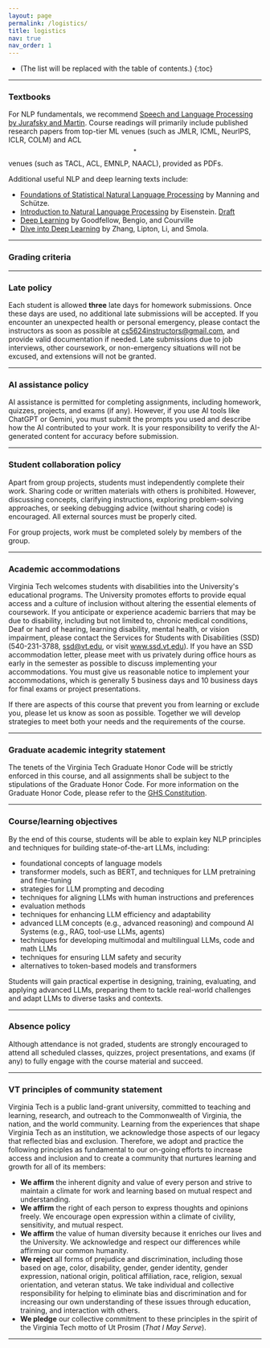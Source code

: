 ```yaml
---
layout: page
permalink: /logistics/
title: logistics
nav: true
nav_order: 1
---
```


* (The list will be replaced with the table of contents.)
{:toc}

***

### Textbooks

For NLP fundamentals, we recommend [Speech and Language Processing by Jurafsky and Martin](https://web.stanford.edu/~jurafsky/slp3/). Course readings will primarily include published research papers from top-tier ML venues (such as JMLR, ICML, NeurIPS, ICLR, COLM) and ACL$$^{*}$$ venues (such as TACL, ACL, EMNLP, NAACL), provided as PDFs.

Additional useful NLP and deep learning texts include:

- [Foundations of Statistical Natural Language Processing](https://mitpress.mit.edu/9780262133609/foundations-of-statistical-natural-language-processing/) by Manning and Schütze.
- [Introduction to Natural Language Processing](https://mitpress.mit.edu/9780262042840/introduction-to-natural-language-processing/) by Eisenstein. [Draft](https://github.com/jacobeisenstein/gt-nlp-class/blob/master/notes/eisenstein-nlp-notes.pdf)
- [Deep Learning](https://www.deeplearningbook.org/) by Goodfellow, Bengio, and Courville
- [Dive into Deep Learning](https://d2l.ai/) by Zhang, Lipton, Li, and Smola.

***

### Grading criteria

*** 

### Late policy

Each student is allowed <b>three</b> late days for homework submissions. Once these days are used, no additional late submissions will be accepted. If you encounter an unexpected health or personal emergency, please contact the instructors as soon as possible at <a href="mailto:cs5624instructors@gmail.com" target="_blank">cs5624instructors@gmail.com</a>, and provide valid documentation if needed. Late submissions due to job interviews, other coursework, or non-emergency situations will not be excused, and extensions will not be granted.

***

### AI assistance policy

AI assistance is permitted for completing assignments, including homework, quizzes, projects, and exams (if any). However, if you use AI tools like ChatGPT or Gemini, you must submit the prompts you used and describe how the AI contributed to your work. It is your responsibility to verify the AI-generated content for accuracy before submission.

***

### Student collaboration policy

Apart from group projects, students must independently complete their work. Sharing code or written materials with others is prohibited. However, discussing concepts, clarifying instructions, exploring problem-solving approaches, or seeking debugging advice (without sharing code) is encouraged. All external sources must be properly cited.

For group projects, work must be completed solely by members of the group.

***

### Academic accommodations

Virginia Tech welcomes students with disabilities into the University's educational programs. The University promotes efforts to provide equal access and a culture of inclusion without altering the essential elements of coursework. If you anticipate or experience academic barriers that may be due to disability, including but not limited to, chronic medical conditions, Deaf or hard of hearing, learning disability, mental health, or vision impairment, please contact the Services for Students with Disabilities (SSD) (540-231-3788, <a href="mailto:ssd@vt.edu" target="_blank">ssd@vt.edu</a>, or visit <a href="https://ssd.vt.edu/">www.ssd.vt.edu</a>). If you have an SSD accommodation letter, please meet with us privately during office hours as early in the semester as possible to discuss implementing your accommodations. You must give us reasonable notice to implement your accommodations, which is generally 5 business days and 10 business days for final exams or project presentations.

If there are aspects of this course that prevent you from learning or exclude you, please let us know as soon as possible. Together we will develop strategies to meet both your needs and the requirements of the course.

***

### Graduate academic integrity statement

The tenets of the Virginia Tech Graduate Honor Code will be strictly enforced in this course, and all assignments shall be subject to the stipulations of the Graduate Honor Code. For more information on the Graduate Honor Code, please refer to the <a href="https://graduateschool.vt.edu/academics/expectations/graduate-honor-system.html">GHS Constitution</a>.

***

### Course/learning objectives

By the end of this course, students will be able to explain key NLP principles and techniques for building state-of-the-art LLMs, including:

- foundational concepts of language models
- transformer models, such as BERT, and techniques for LLM pretraining and fine-tuning
- strategies for LLM prompting and decoding
- techniques for aligning LLMs with human instructions and preferences
- evaluation methods
- techniques for enhancing LLM efficiency and adaptability
- advanced LLM concepts (e.g., advanced reasoning) and compound AI Systems (e.g., RAG, tool-use LLMs, agents)
- techniques for developing multimodal and multilingual LLMs, code and math LLMs
- techniques for ensuring LLM safety and security
- alternatives to token-based models and transformers

Students will gain practical expertise in designing, training, evaluating, and applying advanced LLMs, preparing them to tackle real-world challenges and adapt LLMs to diverse tasks and contexts.

***

### Absence policy

Although attendance is not graded, students are strongly encouraged to attend all scheduled classes, quizzes, project presentations, and exams (if any) to fully engage with the course material and succeed.

***

### VT principles of community statement

Virginia Tech is a public land-grant university, committed to teaching and learning, research, and outreach to the Commonwealth of Virginia, the nation, and the world community. Learning from the experiences that shape Virginia Tech as an institution, we acknowledge those aspects of our legacy that reflected bias and exclusion. Therefore, we adopt and practice the following principles as fundamental to our on-going efforts to increase access and inclusion and to create a community that nurtures learning and growth for all of its members:

- <b>We affirm</b> the inherent dignity and value of every person and strive to maintain a climate for work and learning based on mutual respect and understanding.
- <b>We affirm</b> the right of each person to express thoughts and opinions freely. We encourage open expression within a climate of civility, sensitivity, and mutual respect.
- <b>We affirm</b> the value of human diversity because it enriches our lives and the University. We acknowledge and respect our differences while affirming our common humanity.
- <b>We reject</b> all forms of prejudice and discrimination, including those based on age, color, disability, gender, gender identity, gender expression, national origin, political affiliation, race, religion, sexual orientation, and veteran status. We take individual and collective responsibility for helping to eliminate bias and discrimination and for increasing our own understanding of these issues through education, training, and interaction with others.
- <b>We pledge</b> our collective commitment to these principles in the spirit of the Virginia Tech motto of Ut Prosim (<i>That I May Serve</i>).

***
